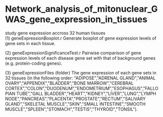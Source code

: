 # Network_analysis_of_mitonuclear_GWAS_gene_expression_in_tissues
study gene expression accross 32 human tissues  
(1) geneExpressionBoxplot.r 
Generate boxplot of gene expression levels of gene sets in each tissue.

(2) geneExpressionSignificanceTest.r 
Pairwise comparison of gene expression levels of each disease gene set with that of background genes (e.g. protein-coding genes).

(3) geneExpressionFiles (folder)
The gene expression of each gene sets in 32 tissues (in the following order: "ADIPOSE","ADRENAL GLAND","ANIMAL OVARY","APPENDIX","BLADDER","BONE MARROW","CEREBRAL CORTEX","COLON","DUODENUM","ENDOMETRIUM","ESOPHAGUS","FALLOPIAN TUBE","GALL BLADDER","HEART","KIDNEY","LIVER","LUNG","LYMPH NODE","PANCREAS","PLACENTA","PROSTATE","RECTUM","SALIVARY GLAND","SKELETAL MUSCLE","SKIN","SMALL INTESTINE","SMOOTH MUSCLE","SPLEEN","STOMACH","TESTIS","THYROID","TONSIL"). 
